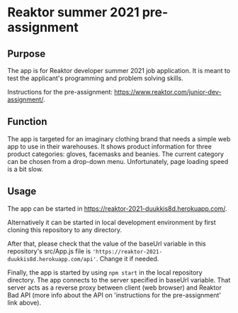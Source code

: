# Reaktor summer 2021 pre-assignment

## Purpose

The app is for Reaktor developer summer 2021 job application. It is meant to test the applicant's programming and problem solving skills.

Instructions for the pre-assignment: https://www.reaktor.com/junior-dev-assignment/.

## Function

The app is targeted for an imaginary clothing brand that needs a simple web app to use in their warehouses. It shows product information for three product categories: gloves, facemasks and beanies. The current category can be chosen from a drop-down menu. Unfortunately, page loading speed is a bit slow.

## Usage

The app can be started in https://reaktor-2021-duukkis8d.herokuapp.com/.

Alternatively it can be started in local development environment by first cloning this repository to any directory.

After that, please check that the value of the baseUrl variable in this repository's src/App.js file is `'https://reaktor-2021-duukkis8d.herokuapp.com/api'`. Change it if needed.

Finally, the app is started by using `npm start` in the local repository directory. The app connects to the server specified in baseUrl variable. That server acts as a reverse proxy between client (web browser) and Reaktor Bad API (more info about the API on 'instructions for the pre-assignment' link above).
